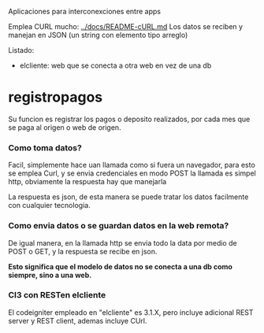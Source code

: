 
Aplicaciones para interconexciones entre apps

Emplea CURL mucho: [../docs/README-cURL.md](../docs/README-cURL.md)
Los datos se reciben y manejan en JSON (un string con elemento tipo arreglo)

Listado:

* elcliente: web que se conecta a otra web en vez de una db

# registropagos

Su funcion es registrar los pagos o deposito realizados, 
por cada mes que se paga al origen o web de origen.

### Como toma datos?

Facil, simplemente hace uan llamada como si fuera un navegador, 
para esto se emplea Curl, y se envia credenciales en modo POST 
la llamada es simpel http, obviamente la respuesta hay que manejarla

La respuesta es json, de esta manera se puede tratar los datos 
facilmente con cualquier tecnologia.

### Como envia datos o se guardan datos en la web remota?

De igual manera, en la llamada http se envia todo la data por
medio de POST o GET, y la respuesta se recibe en json.

**Esto significa que el modelo de datos no se conecta a una db 
como siempre, sino a una web.**

### CI3 con RESTen elcliente

El codeigniter empleado en "elcliente" es 3.1.X, pero incluye 
adicional REST server y REST client, ademas incluye CUrl.

